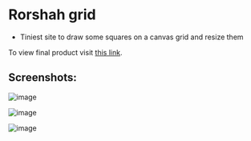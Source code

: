 # Rorshah grid 

- Tiniest site to draw some squares on a canvas grid and resize them

To view final product visit [this link](https://crawlic-stud.github.io/rorshah-grid/).

## Screenshots:

![image](https://github.com/crawlic-stud/rorshah-grid/assets/71011093/78b77adf-4aaa-4bf4-b60a-68047bde0e8e)

![image](https://github.com/crawlic-stud/rorshah-grid/assets/71011093/74997545-7916-4aa2-8389-4dbae7566e65)

![image](https://github.com/crawlic-stud/rorshah-grid/assets/71011093/341aaa80-2f1f-449f-9ab9-221ebb33f635)

